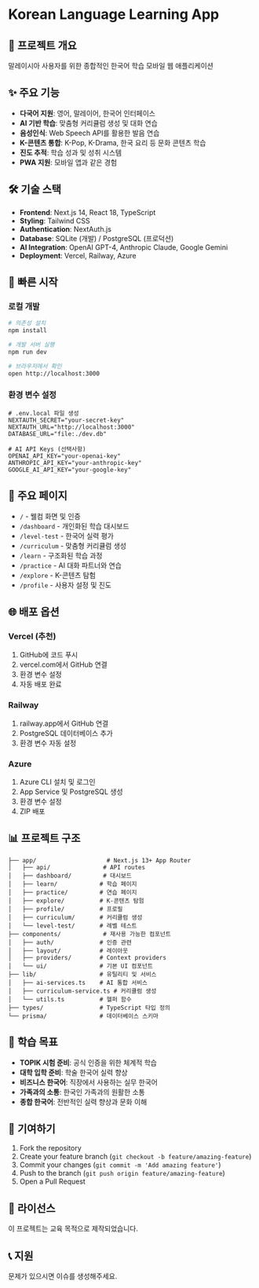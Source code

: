 # Korean Language Learning App

## 🎯 프로젝트 개요
말레이시아 사용자를 위한 종합적인 한국어 학습 모바일 웹 애플리케이션

## ✨ 주요 기능
- **다국어 지원**: 영어, 말레이어, 한국어 인터페이스
- **AI 기반 학습**: 맞춤형 커리큘럼 생성 및 대화 연습
- **음성인식**: Web Speech API를 활용한 발음 연습
- **K-콘텐츠 통합**: K-Pop, K-Drama, 한국 요리 등 문화 콘텐츠 학습
- **진도 추적**: 학습 성과 및 성취 시스템
- **PWA 지원**: 모바일 앱과 같은 경험

## 🛠️ 기술 스택
- **Frontend**: Next.js 14, React 18, TypeScript
- **Styling**: Tailwind CSS
- **Authentication**: NextAuth.js
- **Database**: SQLite (개발) / PostgreSQL (프로덕션)
- **AI Integration**: OpenAI GPT-4, Anthropic Claude, Google Gemini
- **Deployment**: Vercel, Railway, Azure

## 🚀 빠른 시작

### 로컬 개발
```bash
# 의존성 설치
npm install

# 개발 서버 실행
npm run dev

# 브라우저에서 확인
open http://localhost:3000
```

### 환경 변수 설정
```env
# .env.local 파일 생성
NEXTAUTH_SECRET="your-secret-key"
NEXTAUTH_URL="http://localhost:3000"
DATABASE_URL="file:./dev.db"

# AI API Keys (선택사항)
OPENAI_API_KEY="your-openai-key"
ANTHROPIC_API_KEY="your-anthropic-key"
GOOGLE_AI_API_KEY="your-google-key"
```

## 📱 주요 페이지
- `/` - 웰컴 화면 및 인증
- `/dashboard` - 개인화된 학습 대시보드
- `/level-test` - 한국어 실력 평가
- `/curriculum` - 맞춤형 커리큘럼 생성
- `/learn` - 구조화된 학습 과정
- `/practice` - AI 대화 파트너와 연습
- `/explore` - K-콘텐츠 탐험
- `/profile` - 사용자 설정 및 진도

## 🌐 배포 옵션

### Vercel (추천)
1. GitHub에 코드 푸시
2. vercel.com에서 GitHub 연결
3. 환경 변수 설정
4. 자동 배포 완료

### Railway
1. railway.app에서 GitHub 연결
2. PostgreSQL 데이터베이스 추가
3. 환경 변수 자동 설정

### Azure
1. Azure CLI 설치 및 로그인
2. App Service 및 PostgreSQL 생성
3. 환경 변수 설정
4. ZIP 배포

## 📊 프로젝트 구조
```
├── app/                    # Next.js 13+ App Router
│   ├── api/               # API routes
│   ├── dashboard/         # 대시보드
│   ├── learn/            # 학습 페이지
│   ├── practice/         # 연습 페이지
│   ├── explore/          # K-콘텐츠 탐험
│   ├── profile/          # 프로필
│   ├── curriculum/       # 커리큘럼 생성
│   └── level-test/       # 레벨 테스트
├── components/            # 재사용 가능한 컴포넌트
│   ├── auth/             # 인증 관련
│   ├── layout/           # 레이아웃
│   ├── providers/        # Context providers
│   └── ui/               # 기본 UI 컴포넌트
├── lib/                  # 유틸리티 및 서비스
│   ├── ai-services.ts    # AI 통합 서비스
│   ├── curriculum-service.ts # 커리큘럼 생성
│   └── utils.ts          # 헬퍼 함수
├── types/                # TypeScript 타입 정의
└── prisma/               # 데이터베이스 스키마
```

## 🎯 학습 목표
- **TOPIK 시험 준비**: 공식 인증을 위한 체계적 학습
- **대학 입학 준비**: 학술 한국어 실력 향상
- **비즈니스 한국어**: 직장에서 사용하는 실무 한국어
- **가족과의 소통**: 한국인 가족과의 원활한 소통
- **종합 한국어**: 전반적인 실력 향상과 문화 이해

## 🤝 기여하기
1. Fork the repository
2. Create your feature branch (`git checkout -b feature/amazing-feature`)
3. Commit your changes (`git commit -m 'Add amazing feature'`)
4. Push to the branch (`git push origin feature/amazing-feature`)
5. Open a Pull Request

## 📄 라이선스
이 프로젝트는 교육 목적으로 제작되었습니다.

## 📞 지원
문제가 있으시면 이슈를 생성해주세요.